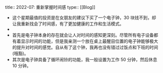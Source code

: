 title:: 2022-07: 重新掌握时间感
type:: [[Blog]]

- 这个星期最值的投资是在女朋友的建议下买了一个电子钟，30 块钱不到，却让我重新找会了时间感，有了更加健康的工作和生活模式。
-
- 首先是电子钟本身的存在就会让人对时间的感知更深刻。尽管所有电子设备都有着显示时间的功能，但是我亲测一个放在桌上最醒目位置的电子钟能够极大的提升对时间的感觉。自从有了这个钟，我再也没有错过过饭点和下班的时间(哦豁)。
- 其次是电子钟具备了循环闹铃的功能，我一般设置为工作 50 分钟，然后休息 10 分钟。